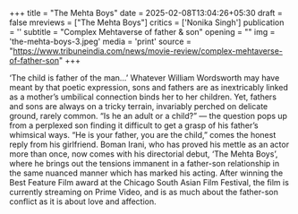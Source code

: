 +++
title = "The Mehta Boys"
date = 2025-02-08T13:04:26+05:30
draft = false
mreviews = ["The Mehta Boys"]
critics = ['Nonika Singh']
publication = ''
subtitle = "Complex Mehtaverse of father & son"
opening = ""
img = 'the-mehta-boys-3.jpeg'
media = 'print'
source = "https://www.tribuneindia.com/news/movie-review/complex-mehtaverse-of-father-son"
+++

‘The child is father of the man…’ Whatever William Wordsworth may have meant by that poetic expression, sons and fathers are as inextricably linked as a mother’s umbilical connection binds her to her children. Yet, fathers and sons are always on a tricky terrain, invariably perched on delicate ground, rarely common. “Is he an adult or a child?” — the question pops up from a perplexed son finding it difficult to get a grasp of his father’s whimsical ways. “He is your father, you are the child,” comes the honest reply from his girlfriend. Boman Irani, who has proved his mettle as an actor more than once, now comes with his directorial debut, ‘The Mehta Boys’, where he brings out the tensions immanent in a father-son relationship in the same nuanced manner which has marked his acting. After winning the Best Feature Film award at the Chicago South Asian Film Festival, the film is currently streaming on Prime Video, and is as much about the father-son conflict as it is about love and affection.

